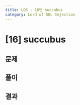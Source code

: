 ```yaml
---
title: LOS - 16번 succubus
category: Lord of SQL Injection
---
```


# [16] succubus

## 문제

## 풀이

## 결과